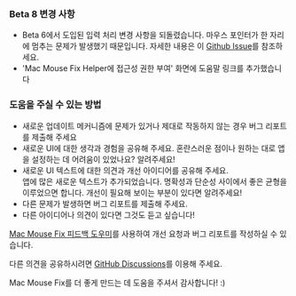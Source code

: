 ### Beta 8 변경 사항

- Beta 6에서 도입된 입력 처리 변경 사항을 되돌렸습니다. 마우스 포인터가 한 자리에 멈추는 문제가 발생했기 때문입니다. 자세한 내용은 이 [Github Issue](https://github.com/noah-nuebling/mac-mouse-fix/issues/93)를 참조하세요.
- 'Mac Mouse Fix Helper에 접근성 권한 부여' 화면에 도움말 링크를 추가했습니다

### 도움을 주실 수 있는 방법

- 새로운 업데이트 메커니즘에 문제가 있거나 제대로 작동하지 않는 경우 버그 리포트를 제출해 주세요
- 새로운 UI에 대한 생각과 경험을 공유해 주세요. 혼란스러운 점이나 원하는 대로 앱을 설정하는 데 어려움이 있었나요? 알려주세요!
- 새로운 UI 텍스트에 대한 의견과 개선 아이디어를 공유해 주세요.\
   앱에 많은 새로운 텍스트가 추가되었습니다. 명확성과 단순성 사이에서 좋은 균형을 이루었으면 합니다. 개선이 필요해 보이는 부분이 있다면 알려주세요!
- 다른 문제가 발생하면 버그 리포트를 제출해 주세요.
- 다른 아이디어나 의견이 있다면 그것도 듣고 싶습니다!

[Mac Mouse Fix 피드백 도우미](https://github.com/noah-nuebling/mac-mouse-fix/issues/new/choose)를 사용하여 개선 요청과 버그 리포트를 작성하실 수 있습니다.

다른 의견을 공유하시려면 [GitHub Discussions](https://github.com/noah-nuebling/mac-mouse-fix/discussions/82)를 이용해 주세요.

Mac Mouse Fix를 더 좋게 만드는 데 도움을 주셔서 감사합니다! :)